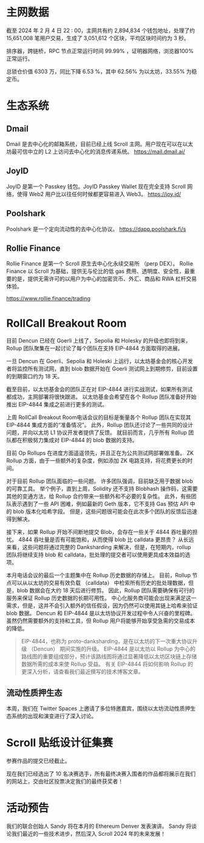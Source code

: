 
# 主网数据

截至 2024 年 2 月 4 日 22 : 00，主网共有约  2,894,834 个钱包地址，处理了约  15,651,008 笔用户交易，生成了 3,051,612 个区块，平均区块时间约为 3 秒。

排序器，跨链桥，RPC 节点正常运行时间 99.99% ，证明器网络，浏览器100% 正常运行。


总锁仓价值 6303 万，同比下降 6.53 %，其中 62.56% 为以太坊，33.55% 为稳定币。



# 生态系统

## Dmail

Dmail 是去中心化的邮箱系统，目前已经上线 Scroll 主网。用户现在可以在以太坊最可信中立的 L2 上访问去中心化的消息传递系统。
https://mail.dmail.ai/

## JoyID

JoyID 是第一个 Passkey 钱包。JoyID Passkey Wallet 现在完全支持 Scroll 网络，使得 Web2 用户比以往任何时候都更容易进入 Web3。
https://joy.id/

## Poolshark

Poolshark 是一个定向流动性的去中心化协议。
https://dapp.poolshark.fi/s

## Rollie Finance

Rollie Finance 是第一个 Scroll 原生去中心化永续交易所 （perp DEX）。
Rollie Finance 以 Scroll 为基础，提供无与伦比的低 gas 费用、透明度、安全性，最重要的是，提供无需许可的以用户为中心的加密货币、外汇、商品和 RWA 杠杆交易体验。

https://www.rollie.finance/trading

# RollCall Breakout Room

目前 Dencun 已经在 Goerli 上线了，Sepolia 和 Holesky 的升级也即将到来，Rollup 团队聚集在一起讨论了每个团队在支持 EIP-4844 方面取得的进展。 

一旦 Dencun 在 Goerli、Sepolia 和 Holeski 上运行，以太坊基金会的核心开发者将监控所有测试网，直到 blob 数据开始在 Goerli 测试网上到期修剪，目前设置的到期窗口约为 18 天。

截至目前，以太坊基金会的团队正在对 EIP-4844 进行实战测试，如果所有测试都成功，主网部署将很快跟进。 以太坊基金会希望在各个 Rollup 团队准备好开始推出 EIP-4844 集成之前进行更多的测试。 

上周 RollCall Breakout Room电话会议的目标是衡量各个 Rollup 团队在实现其 EIP-4844 集成方面的“准备情况”。 此外，Rollup 团队还讨论了一些共同的设计问题，并向以太坊 L1 协议开发者提供了反馈。 就目前而言，几乎所有 Rollup 团队都在积极努力集成对 EIP-4844 的 blob 数据的支持。 

目前 Op Rollups 在进度方面遥遥领先，并且正在为公共测试网部署做准备。 ZK Rollup 方面，由于一些额外的复杂度，例如添加 ZK 电路支持，将花费更长的时间。

对于目前 Rollup 团队面临的一些问题。 许多团队强调，目前缺乏用于数据 blob 的可靠工具。 举个例子，直到上周，Solidity 还不支持 Blobhash 操作码，这需要其他的变通方法，给 Rollup 合约带来一些额外和不必要的复杂性。 此外，有些团队表示遇到了一些 API 困难，例如最新的 Geth 版本，它不支持 Gas 预估 API 中的 blob 版本化哈希字段。 但是，这些问题很可能会在此次多个团队的反馈后迅速得到解决。 

接下来，如果 Rollup 开始不间断地提交 Blob，会存在一些关于 4844 吞吐量的担忧。 4844 吞吐量是否有可能饱和，从而使得 blob 比 calldata 更昂贵？ 从长远来看，这些问题将通过完整的 Danksharding 来解决，但是，在短期内，rollup 团队将继续支持 blob 和 calldata，批处理的提交者可以使用更具成本效益的选项。 

本月电话会议的最后一个主题集中在 Rollup 历史数据的存储上。 目前，Rollup 节点可以从以太坊的交易有效负载 （calldata） 中检索所有历史的批处理数据，但是，blob 数据会在大约 18 天后进行修剪。 因此，Rollup 团队需要确保有可行的服务来保证 Rollup 历史数据的长期可用性。 中心化服务商可能会出现来满足这一需求，但是，这并不会引入额外的信任假设，因为仍然可以使用其链上哈希来验证 blob 数据。 Dencun 和 EIP-4844 是以太坊协议开发过程中令人兴奋的里程碑。 虽然仍然需要额外的支持和工具，但 Rollup 用户将能够开始享受急需的交易成本的降低。

>EIP-4844，也称为 proto-danksharding，是在以太坊的下一次重大协议升级 （Dencun） 期间实施的升级。 EIP-4844 是以太坊以 Rollup 为中心的路线图的重要组成部分，预计该路线图将通过显著降低以太坊区块链上存储数据所需的成本来使 Rollup 受益。 有关 EIP-4844 将如何影响 Rollup 的更深入分析，请查看我们最近撰写的技术博客文章。 



## 流动性质押生态

本周，我们在 Twitter Spaces 上邀请了多位特邀嘉宾，围绕以太坊流动性质押生态系统的出现和演变进行了深入讨论。 


# Scroll 贴纸设计征集赛

参赛作品的提交已经截止。 

现在我们已经选出了 10 名决赛选手，所有最终决赛入围者的作品都将展示在我们的网站上，交由社区投票决定我们的最终获奖者！


# 活动预告

我们的联合创始人 Sandy 将在本月的 Ethereum Denver 发表演讲。  Sandy 将谈论我们最近的一些技术进步，然后深入 Scroll  2024 年的未来发展！